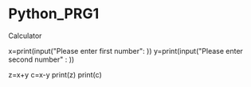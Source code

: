 # Python_PRG1

Calculator

x=print(input("Please enter first number": ))
y=print(input("Please enter second number" : ))


z=x+y
c=x-y
print(z)
print(c)
